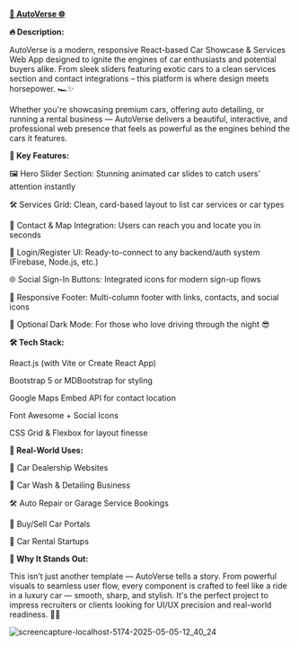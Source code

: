 [**🚗 AutoVerse 🌐**](http://localhost:5174/)

**🔥 Description:**

AutoVerse is a modern, responsive React-based Car Showcase & Services Web App designed to ignite the engines of car enthusiasts and potential buyers alike. From sleek sliders featuring exotic cars to a clean services section and contact integrations – this platform is where design meets horsepower. 🏎️✨

Whether you're showcasing premium cars, offering auto detailing, or running a rental business — AutoVerse delivers a beautiful, interactive, and professional web presence that feels as powerful as the engines behind the cars it features.


**🌟 Key Features:**

🖼️ Hero Slider Section: Stunning animated car slides to catch users’ attention instantly

🛠️ Services Grid: Clean, card-based layout to list car services or car types

📍 Contact & Map Integration: Users can reach you and locate you in seconds

🔐 Login/Register UI: Ready-to-connect to any backend/auth system (Firebase, Node.js, etc.)

🌐 Social Sign-In Buttons: Integrated icons for modern sign-up flows

💬 Responsive Footer: Multi-column footer with links, contacts, and social icons

🌙 Optional Dark Mode: For those who love driving through the night 😎


**🛠️ Tech Stack:**

React.js (with Vite or Create React App)

Bootstrap 5 or MDBootstrap for styling

Google Maps Embed API for contact location

Font Awesome + Social Icons

CSS Grid & Flexbox for layout finesse


**💼 Real-World Uses:**

🚗 Car Dealership Websites

🧽 Car Wash & Detailing Business

🛠️ Auto Repair or Garage Service Bookings

🛒 Buy/Sell Car Portals

🚙 Car Rental Startups


**🎯 Why It Stands Out:**

This isn’t just another template — AutoVerse tells a story. From powerful visuals to seamless user flow, every component is crafted to feel like a ride in a luxury car — smooth, sharp, and stylish. It's the perfect project to impress recruiters or clients looking for UI/UX precision and real-world readiness. 💼📱



![screencapture-localhost-5174-2025-05-05-12_40_24](https://github.com/user-attachments/assets/d5a01784-eb1a-4b7b-b7f5-1911d119d12c)
